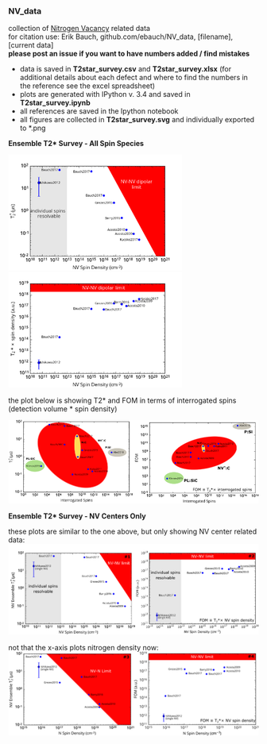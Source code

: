 ### NV_data

collection of [Nitrogen Vacancy](https://en.wikipedia.org/wiki/Nitrogen-vacancy_center) related data  
for citation use: Erik Bauch, github.com/ebauch/NV_data, [filename], [current data]  
 **please post an issue if you want to have numbers added / find mistakes**

- data is saved in **T2star_survey.csv** and **T2star_survey.xlsx** (for additional details about each defect 
and where to find the numbers in the reference see the excel spreadsheet)
- plots are generated with IPython v. 3.4 and saved in **T2star_survey.ipynb**
- all references are saved in the Ipython notebook
- all figures are collected in **T2star_survey.svg** and individually exported to *.png

**Ensemble T2&ast; Survey - All Spin Species** 

<img src="https://github.com/ebauch/NV_data/blob/master/T2star_survey_fig1.png" width=350px> <img src="https://github.com/ebauch/NV_data/blob/master/T2star_survey_fig1_fom.png" width=350px>

the plot below is showing T2* and FOM in terms of interrogated spins (detection volume * spin density)

![T2* survey electronic solid-state spins](https://github.com/ebauch/NV_data/blob/master/T2star_survey_fig2.png)

**Ensemble T2&ast; Survey - NV Centers Only**

these plots are similar to the one above, but only showing NV center related data:  
![T2* survey electronic solid-state spins](https://github.com/ebauch/NV_data/blob/master/T2star_survey_fig3.png)

not that the x-axis plots nitrogen density now:  
![T2* survey electronic solid-state spins](https://github.com/ebauch/NV_data/blob/master/T2star_survey_fig4.png)


